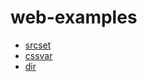 # web-examples

- [srcset](https://tlylt.github.io/web-examples/srcset.html)
- [cssvar](https://tlylt.github.io/web-examples/cssvar/index.html)
- [dir](https://tlylt.github.io/web-examples/dir.html)

